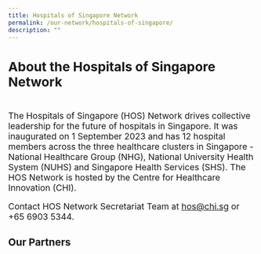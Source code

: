 ```yaml
---
title: Hospitals of Singapore Network
permalink: /our-network/hospitals-of-singapore/
description: ""
---
```

<div style="font-size:1.25em">
	<h2>About the Hospitals of Singapore Network</h2>
	<div>
<br>The Hospitals of Singapore (HOS) Network drives collective leadership for the future of hospitals in Singapore. It was inaugurated on 1 September 2023 and has 12 hospital members across the three healthcare clusters in Singapore - National Healthcare Group (NHG), National University Health System (NUHS) and Singapore Health Services (SHS). The HOS Network is hosted by the Centre for Healthcare Innovation (CHI).

Contact HOS Network Secretariat Team at [hos@chi.sg](mailto:hos@chi.sg) or +65 6903 5344.<br>

<h3> Our Partners 



	
</h3></div></div>